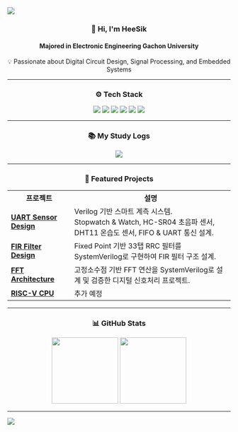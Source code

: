 <!-- 상단 배너 -->
<img src="https://capsule-render.vercel.app/api?type=waving&color=gradient&height=160&section=header" />

<!-- 소개 -->
<h3 align="center">👋 Hi, I'm <strong>HeeSik</strong></h3>
<h4 align="center">Majored in Electronic Engineering Gachon University</h4>

<p align="center">
💡 Passionate about Digital Circuit Design, Signal Processing, and Embedded Systems
</p>

---

<!-- 기술 스택 -->
<h3 align="center">⚙️ Tech Stack</h3> 

<p align="center">
  <!-- HDL -->
  <img src="https://img.shields.io/badge/Verilog-1E90FF?style=for-the-badge&logo=verilog&logoColor=white"/>
  <img src="https://img.shields.io/badge/SystemVerilog-7B68EE?style=for-the-badge&logo=verilog&logoColor=white"/>
  <!-- Programming -->
  <img src="https://img.shields.io/badge/Python-3776AB?style=for-the-badge&logo=python&logoColor=white"/>
  <img src="https://img.shields.io/badge/C-00599C?style=for-the-badge&logo=c&logoColor=white"/>
  <img src="https://img.shields.io/badge/MATLAB-0076A8?style=for-the-badge&logo=mathworks&logoColor=white"/>
  <img src="https://img.shields.io/badge/Git-F05032?style=for-the-badge&logo=git&logoColor=white"/>
</p>

---

<!-- 블로그 -->
<h3 align="center">📚 My Study Logs</h3> 
<p align="center">
  <a href="https://www.notion.so/he_sik2-log-222ecb5e8c768050923ccc4934ae517c" target="_blank">
    <img src="https://img.shields.io/badge/Notion-he_sik2_log-black?style=for-the-badge&logo=notion&logoColor=white"/>
  </a>
</p>

---

<!-- 프로젝트 -->
<h3 align="center">📂 Featured Projects</h3> 

<table align="center">
  <tr>
    <th>프로젝트</th>
    <th>설명</th>
  </tr>
  <tr>
    <td><a href="https://github.com/heesik-kwon/Smart-Measurement-Project"><b>UART Sensor Design</b></a></td>
    <td>Verilog 기반 스마트 계측 시스템.<br>Stopwatch & Watch, HC-SR04 초음파 센서, DHT11 온습도 센서, FIFO & UART 통신 설계.</td>
  </tr>
  <tr>
    <td><a href="https://github.com/heesik-kwon/FIR-Filter-Design"><b>FIR Filter Design</b></a></td>
    <td>Fixed Point 기반 33탭 RRC 필터를 SystemVerilog로 구현하여 FIR 필터 구조 설계.</td>
  </tr>
  <tr>
    <td><a href="https://github.com/heesik-kwon/Fast-Fourier-Transform"><b>FFT Architecture</b></a></td>
    <td>고정소수점 기반 FFT 연산을 SystemVerilog로 설계 및 검증한 디지털 신호처리 프로젝트.</td>
  </tr>
  <tr>
    <td><a href="#"><b>RISC-V CPU</b></a></td>
    <td>추가 예정</td>
  </tr>
</table>

---

<!-- GitHub Stats -->
<h3 align="center">📊 GitHub Stats</h3> 

<p align="center">
  <img src="https://github-readme-stats.vercel.app/api?username=heesik-kwon&show_icons=true&theme=tokyonight" height="150"/>
  <img src="https://github-readme-stats.vercel.app/api/top-langs/?username=heesik-kwon&layout=compact&theme=tokyonight" height="150"/>
</p>

---

<!-- 하단 배너 -->
<img src="https://capsule-render.vercel.app/api?type=waving&color=gradient&height=120&section=footer"/>
